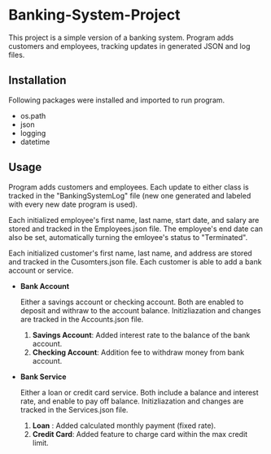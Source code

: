 # Banking-System-Project
This project is a simple version of a banking system.
Program adds customers and employees, tracking updates in generated JSON and log files.

## Installation
Following packages were installed and imported to run program.
* os.path
* json
* logging
* datetime

## Usage
Program adds customers and employees. Each update to either class is tracked in the "BankingSystemLog" file (new one generated and labeled with every new date program is used). 

Each initialized employee's first name, last name, start date, and salary are stored and tracked in the Employees.json file. The employee's end date can also be set, automatically turning the emloyee's status to "Terminated". 

Each initialized customer's first name, last name, and address are stored and tracked in the Cusomters.json file. Each customer is able to add a bank account or service.
* **Bank Account**

  Either a savings account or checking account. Both are enabled to deposit and withraw to the account balance. 
  Initizliazation and changes are tracked in the Accounts.json file.
  
    1. **Savings Account**: Added interest rate to the balance of the bank account.
    2. **Checking Account**: Addition fee to withdraw money from bank account.
* **Bank Service**

  Either a loan or credit card service. Both include a balance and interest rate, and enable to pay off balance. 
  Initizliazation and changes are tracked in the Services.json file.
  
    1. **Loan** : Added calculated monthly payment (fixed rate).
    2. **Credit Card**: Added feature to charge card within the max credit limit. 


